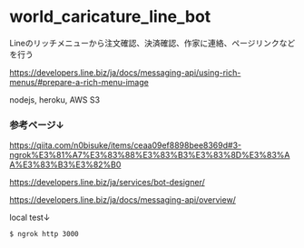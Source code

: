 # world_caricature_line_bot

Lineのリッチメニューから注文確認、決済確認、作家に連絡、ページリンクなどを行う<br>

https://developers.line.biz/ja/docs/messaging-api/using-rich-menus/#prepare-a-rich-menu-image

nodejs, heroku, AWS S3

### 参考ページ↓

https://qiita.com/n0bisuke/items/ceaa09ef8898bee8369d#3-ngrok%E3%81%A7%E3%83%88%E3%83%B3%E3%83%8D%E3%83%AA%E3%83%B3%E3%82%B0

https://developers.line.biz/ja/services/bot-designer/

https://developers.line.biz/ja/docs/messaging-api/overview/



local test↓

```sh
$ ngrok http 3000
```
    

